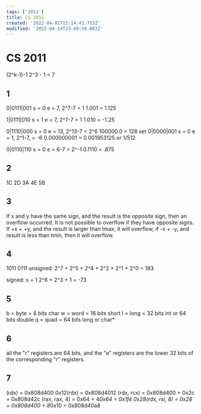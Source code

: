 ```yaml
---
tags: ['2011']
title: CS 2011
created: '2022-04-01T15:14:43.753Z'
modified: '2022-04-14T23:49:58.083Z'
---
```


# CS 2011
(2^k-1)-1
2^3 - 1 = 7

## 1
0|0111|001
s = 0
e = 7, 2^7-7 = 1
1.001 = 1.125

1|0111|010
s = 1
e = 7, 2^7-7 = 1
1.010 = -1.25

0|1110|000
s = 0
e = 13, 2^13-7 = 2^6
100000.0 = 128
set
0|0000|001
s = 0
e = 1, 2^1-7, = -6
0.000000001 = 0.001953125 or 1/512

0|0110|110
s = 0
e = 6-7 = 2^-1
0.1110 = .875

## 2
1C
2D
3A
4E
5B

## 3
If x and y have the same sign, and the result is the opposite sign, then an overflow occurred. It is not possible to overflow if they have opposite signs. If +x + +y, and the result is larger than tmax, it will overflow, if -x + -y, and result is less than tmin, then it will overflow.

## 4
1011 0111
unsigned: 2^7 + 2^5 + 2^4 + 2^2 + 2^1 + 2^0 = 183

signed: 
s = 1
2^6 + 2^3 + 1 = -73

## 5
b = byte = 8 bits char
w = word = 16 bits short
l = long = 32 bits int or 64 bits double
q = quad = 64 bits long or char*

## 6
all the "r" registers are 64 bits, and the "e" registers are the lower 32 bits of the corresponding "r" registers.

## 7
(rdx) = 0x808d400
0x12(rdx) = 0x808d4012
(rdx, rcx) = 0x808d400 + 0x2c = 0x808d42c
(rax, rax, 4) = 0x64 + 4*0x64 = 0x1f4
0x28(rdx, rsi, 8) = 0x28 + 0x808d400 + 8*0x10 = 0x808d40a8











